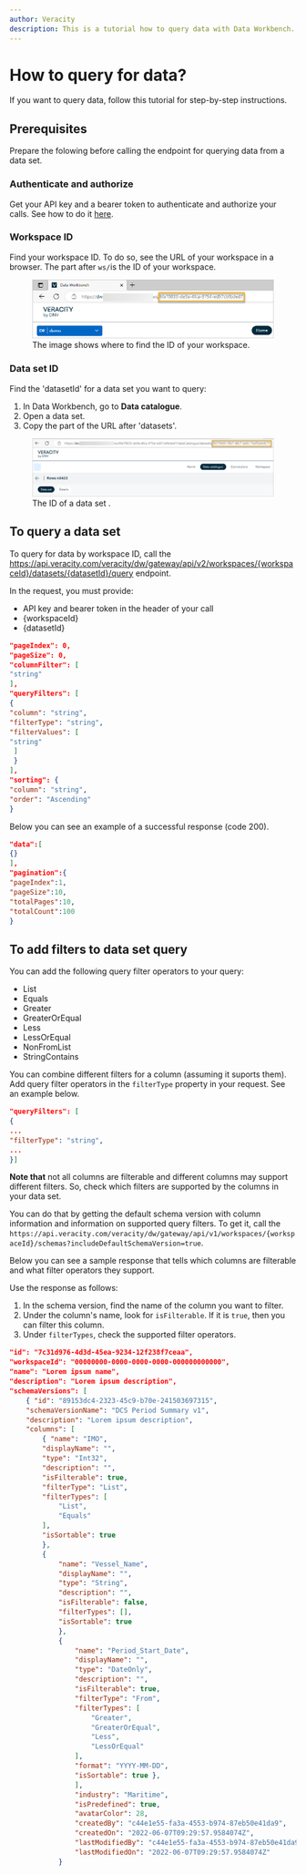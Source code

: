 ```yaml
---
author: Veracity
description: This is a tutorial how to query data with Data Workbench.
---
```

# How to query for data?
If you want to query data, follow this tutorial for step-by-step instructions.

## Prerequisites
Prepare the folowing before calling the endpoint for querying data from a data set.

### Authenticate and authorize
Get your API key and a bearer token to authenticate and authorize your calls. See how to do it [here](authentication.md).

### Workspace ID

Find your workspace ID. To do so, see the URL of your workspace in a browser. The part after ```ws/```is the ID of your workspace.
<figure>
	<img src="../assets/workspaceid.png"/>
	<figcaption>The image shows where to find the ID of your workspace.</figcaption>
</figure>

### Data set ID
Find the 'datasetId' for a data set you want to query:
1. In Data Workbench, go to **Data catalogue**.
2. Open a data set.
3. Copy the part of the URL after 'datasets'.

<figure>
	<img src="../assets/datasetid.png"/>
	<figcaption>The ID of a data set .</figcaption>
</figure>

## To query a data set
To query for data by workspace ID, call the https://api.veracity.com/veracity/dw/gateway/api/v2/workspaces/{workspaceId}/datasets/{datasetId}/query endpoint. 

In the request, you must provide:
* API key and bearer token in the header of your call
* {workspaceId}
* {datasetId}

```json
"pageIndex": 0,
"pageSize": 0,
"columnFilter": [
"string"
],
"queryFilters": [
{
"column": "string",
"filterType": "string",
"filterValues": [
"string"
 ]
 }
],
"sorting": {
"column": "string",
"order": "Ascending"
}
```

Below you can see an example of a successful response (code 200).

```json
"data":[
{}
],
"pagination":{
"pageIndex":1,
"pageSize":10,
"totalPages":10,
"totalCount":100
}
```

## To add filters to data set query


You can add the following query filter operators to your query:
* List
* Equals
* Greater
* GreaterOrEqual
* Less
* LessOrEqual
* NonFromList
* StringContains

You can combine different filters for a column (assuming it suports them). Add query filter operators in the `filterType` property in your request. See an example below.
```json
"queryFilters": [
{
...
"filterType": "string",
...
}]
```

**Note that** not all columns are filterable and different columns may support different filters. So, check which filters are supported by the columns in your data set. 

You can do that by getting the default schema version with column information and information on supported query filters. To get it, call the `https://api.veracity.com/veracity/dw/gateway/api/v1/workspaces/{workspaceId}/schemas?includeDefaultSchemaVersion=true`.

Below you can see a sample response that tells which columns are filterable and what filter operators they support.

Use the response as follows:
1. In the schema version, find the name of the column you want to filter.
2. Under the column's name, look for `isFilterable`. If it is `true`, then you can filter this column.
3. Under `filterTypes`, check the supported filter operators.

```json
"id": "7c31d976-4d3d-45ea-9234-12f238f7ceaa",
"workspaceId": "00000000-0000-0000-0000-000000000000",
"name": "Lorem ipsum name",
"description": "Lorem ipsum description", 
"schemaVersions": [
	{ "id": "89153dc4-2323-45c9-b70e-241503697315",
	"schemaVersionName": "DCS Period Summary v1",
	"description": "Lorem ipsum description",
	"columns": [
		{ "name": "IMO",
		"displayName": "",
		"type": "Int32",
		"description": "",
		"isFilterable": true, 
		"filterType": "List", 
		"filterTypes": [
			"List",
			"Equals"
		],
		"isSortable": true
		},
		{
			"name": "Vessel_Name",
			"displayName": "",
			"type": "String",
			"description": "",
			"isFilterable": false,
			"filterTypes": [],
			"isSortable": true
			},
			{
				"name": "Period_Start_Date",
				"displayName": "",
				"type": "DateOnly",
				"description": "",
				"isFilterable": true,
				"filterType": "From",
				"filterTypes": [
					"Greater",
					"GreaterOrEqual",
					"Less",
					"LessOrEqual"
				],
				"format": "YYYY-MM-DD",
				"isSortable": true },
				],
				"industry": "Maritime",
				"isPredefined": true,
				"avatarColor": 28,
				"createdBy": "c44e1e55-fa3a-4553-b974-87eb50e41da9",
				"createdOn": "2022-06-07T09:29:57.9584074Z",
				"lastModifiedBy": "c44e1e55-fa3a-4553-b974-87eb50e41da9",
				"lastModifiedOn": "2022-06-07T09:29:57.9584074Z"
			}
```